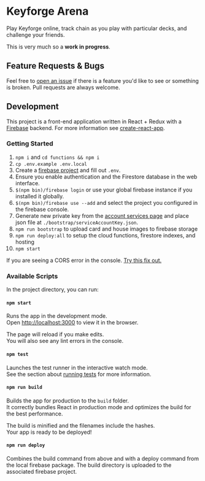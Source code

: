 # Keyforge Arena

Play Keyforge online, track chain as you play with particular decks, and challenge your friends.

This is very much so a **work in progress**.

## Feature Requests & Bugs

Feel free to [open an issue](https://github.com/mpigsley/keyforge-arena/issues/new) if there is a feature you'd like to see or something is broken. Pull requests are always welcome.

## Development

This project is a front-end application written in React + Redux with a [Firebase](https://firebase.google.com/) backend. For more information see [create-react-app](https://github.com/facebook/create-react-app).

### Getting Started

1.  `npm i` and `cd functions && npm i`
2.  `cp .env.example .env.local`
3.  Create a [firebase project](https://console.firebase.google.com/) and fill out `.env`.
4.  Ensure you enable authentication and the Firestore database in the web interface.
5.  `$(npm bin)/firebase login` or use your global firebase instance if you installed it globally.
6.  `$(npm bin)/firebase use --add` and select the project you configured in the firebase console.
7.  Generate new private key from the [account services page](https://firebase.google.com/docs/admin/setup) and place json file at `./bootstrap/serviceAccountKey.json`.
8.  `npm run bootstrap` to upload card and house images to firebase storage
9.  `npm run deploy:all` to setup the cloud functions, firestore indexes, and hosting
10. `npm start`

If you are seeing a CORS error in the console. [Try this fix out.](https://stackoverflow.com/a/47779318/2521218)

### Available Scripts

In the project directory, you can run:

#### `npm start`

Runs the app in the development mode.<br>
Open [http://localhost:3000](http://localhost:3000) to view it in the browser.

The page will reload if you make edits.<br>
You will also see any lint errors in the console.

#### `npm test`

Launches the test runner in the interactive watch mode.<br>
See the section about [running tests](https://facebook.github.io/create-react-app/docs/running-tests) for more information.

#### `npm run build`

Builds the app for production to the `build` folder.<br>
It correctly bundles React in production mode and optimizes the build for the best performance.

The build is minified and the filenames include the hashes.<br>
Your app is ready to be deployed!

#### `npm run deploy`

Combines the build command from above and with a deploy command from the local firebase package. The build directory is uploaded to the associated firebase project.
